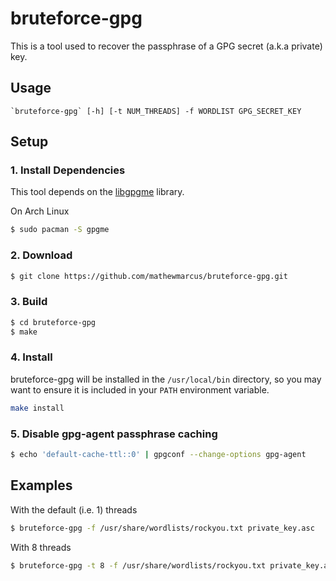 # bruteforce-gpg

This is a tool used to recover the passphrase of a GPG secret (a.k.a private) key.

## Usage

```
`bruteforce-gpg` [-h] [-t NUM_THREADS] -f WORDLIST GPG_SECRET_KEY
```

## Setup
### 1. Install Dependencies

This tool depends on the [libgpgme](https://www.gnupg.org/software/gpgme/index.html) library.

On Arch Linux
```bash
$ sudo pacman -S gpgme
```

### 2. Download

```bash
$ git clone https://github.com/mathewmarcus/bruteforce-gpg.git
```

### 3. Build

```bash
$ cd bruteforce-gpg
$ make
```

### 4. Install

bruteforce-gpg will be installed in the `/usr/local/bin` directory, so you may want to ensure it is included in your `PATH` environment variable.

```bash
make install
```

### 5. Disable gpg-agent passphrase caching

```bash
$ echo 'default-cache-ttl::0' | gpgconf --change-options gpg-agent
```

## Examples
With the default (i.e. 1) threads

```bash
$ bruteforce-gpg -f /usr/share/wordlists/rockyou.txt private_key.asc
```

With 8 threads

```bash
$ bruteforce-gpg -t 8 -f /usr/share/wordlists/rockyou.txt private_key.asc
```

